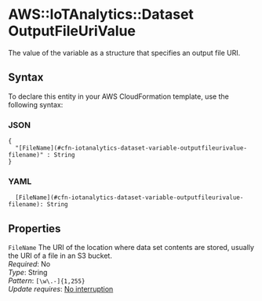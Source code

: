 # AWS::IoTAnalytics::Dataset OutputFileUriValue<a name="aws-properties-iotanalytics-dataset-variable-outputfileurivalue"></a>

The value of the variable as a structure that specifies an output file URI\.

## Syntax<a name="aws-properties-iotanalytics-dataset-variable-outputfileurivalue-syntax"></a>

To declare this entity in your AWS CloudFormation template, use the following syntax:

### JSON<a name="aws-properties-iotanalytics-dataset-variable-outputfileurivalue-syntax.json"></a>

```
{
  "[FileName](#cfn-iotanalytics-dataset-variable-outputfileurivalue-filename)" : String
}
```

### YAML<a name="aws-properties-iotanalytics-dataset-variable-outputfileurivalue-syntax.yaml"></a>

```
  [FileName](#cfn-iotanalytics-dataset-variable-outputfileurivalue-filename): String
```

## Properties<a name="aws-properties-iotanalytics-dataset-variable-outputfileurivalue-properties"></a>

`FileName`  <a name="cfn-iotanalytics-dataset-variable-outputfileurivalue-filename"></a>
The URI of the location where data set contents are stored, usually the URI of a file in an S3 bucket\.  
*Required*: No  
*Type*: String  
*Pattern*: `[\w\.-]{1,255}`  
*Update requires*: [No interruption](https://docs.aws.amazon.com/AWSCloudFormation/latest/UserGuide/using-cfn-updating-stacks-update-behaviors.html#update-no-interrupt)